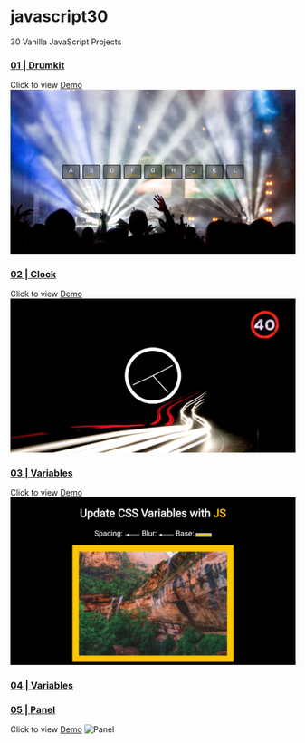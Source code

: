 # javascript30
30 Vanilla JavaScript Projects

### [01 | Drumkit](https://github.com/SonyaMoisset/javascript30/tree/master/01-Drumkit)
Click to view [Demo](https://sonyamoisset.github.io/javascript30/01-Drumkit/)   
![Drumkit](https://github.com/SonyaMoisset/javascript30/blob/master/01-Drumkit/drumkit.png)


### [02 | Clock](https://github.com/SonyaMoisset/javascript30/tree/master/02-Clock)
Click to view [Demo](https://sonyamoisset.github.io/javascript30/02-Clock/)   
![Clock](https://github.com/SonyaMoisset/javascript30/blob/master/02-Clock/clock.png)


### [03 | Variables](https://github.com/SonyaMoisset/javascript30/tree/master/03-Variables)
Click to view [Demo](https://sonyamoisset.github.io/javascript30/03-Variables/)
![Variables](https://github.com/SonyaMoisset/javascript30/blob/master/03-Variables/variables.png)

### [04 | Variables](https://github.com/SonyaMoisset/javascript30/tree/master/04-ArrayOne)

### [05 | Panel](https://github.com/SonyaMoisset/javascript30/tree/master/05-Panel)
Click to view [Demo](https://sonyamoisset.github.io/javascript30/05-Panel/)
![Panel](https://github.com/SonyaMoisset/javascript30/blob/master/05-Panel/panel.png)
